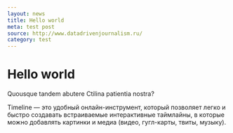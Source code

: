 ```yaml
---
layout: news
title: Hello world
meta: test post
source: http://www.datadrivenjournalism.ru/
category: test
---
```


# Hello world

Quousque tandem abutere Ctilina patientia nostra?

Timeline — это удобный онлайн-инструмент, который позволяет легко и быстро создавать встраиваемые интерактивные таймлайны, в которые можно добавлять картинки и медиа (видео, гугл-карты, твиты, музыку).